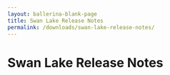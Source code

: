 ```yaml
---
layout: ballerina-blank-page
title: Swan Lake Release Notes
permalink: /downloads/swan-lake-release-notes/
---
```

<script src="{{ "/js/release_notes/swan_lake_all_release_notes.js" | prepend: site.baseurl }}"></script>
# Swan Lake Release Notes

<style>
li.cVersionItem  {display: none !important;  }
</style>
